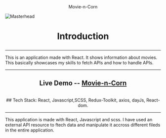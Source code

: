 <div align="center">
   Movie-n-Corn
</div>                      


  
![Masterhead]("https://github.com/user-attachments/assets/8e6dcab3-67d7-40e4-88df-d4702cdbf79c")






<h1 align="center">
   
Introduction
</h1>

<hr/>
This is an application made with React. It shows information about movies. This basically showcases my skills to fetch APIs and how to handle APIs.
<br/>
 
<hr/>

<div align="center">

   
## Live Demo --    [Movie-n-Corn](https://movie-n-corn.netlify.app)
<br/>
## Tech Stack: React, Javascript,SCSS, Redux-Toolkit, axios, dayJs, React-dom. <br/>
</div>

<hr/>
<p align="center">
   
This application is made with React, Javascript and scss. I have used an external API resource to ftech data and manipulate it accross different fileds in the entire application.
</p>

